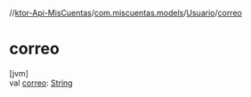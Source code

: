 //[ktor-Api-MisCuentas](../../../index.md)/[com.miscuentas.models](../index.md)/[Usuario](index.md)/[correo](correo.md)

# correo

[jvm]\
val [correo](correo.md): [String](https://kotlinlang.org/api/latest/jvm/stdlib/kotlin/-string/index.html)
